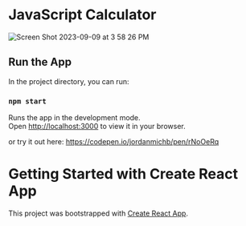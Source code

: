 # JavaScript Calculator

![Screen Shot 2023-09-09 at 3 58 26 PM](https://github.com/jordanmichb/Calculator/assets/95947696/65464952-7444-4ce9-b281-fddbdc5163d0)


## Run the App

In the project directory, you can run:

### `npm start`

Runs the app in the development mode.\
Open [http://localhost:3000](http://localhost:3000) to view it in your browser.

or try it out here: https://codepen.io/jordanmichb/pen/rNoOeRq

# Getting Started with Create React App

This project was bootstrapped with [Create React App](https://github.com/facebook/create-react-app).
